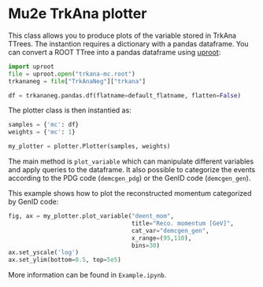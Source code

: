 # Mu2e TrkAna plotter

This class allows you to produce plots of the variable stored in TrkAna TTrees.
The instantion requires a dictionary with a pandas dataframe. You can convert a ROOT TTree into a pandas dataframe using [uproot](https://github.com/scikit-hep/uproot):

```python
import uproot
file = uproot.open("trkana-mc.root")
trkananeg = file["TrkAnaNeg"]["trkana"]

df = trkananeg.pandas.df(flatname=default_flatname, flatten=False)
```

The plotter class is then instantied as:
```python
samples = {'mc': df}
weights = {'mc': 1}

my_plotter = plotter.Plotter(samples, weights)
```

The main method is `plot_variable` which can manipulate different variables and apply queries to the dataframe. It also possible to categorize the events according to the PDG code (`demcgen_pdg`) or the GenID code (`demcgen_gen`).

This example shows how to plot the reconstructed momentum categorized by GenID code:
```python
fig, ax = my_plotter.plot_variable("deent_mom",
                                   title="Reco. momentum [GeV]",
                                   cat_var="demcgen_gen",
                                   x_range=(95,110),
                                   bins=30)
ax.set_yscale('log')
ax.set_ylim(bottom=0.5, top=5e5)
```

More information can be found in `Example.ipynb`.
